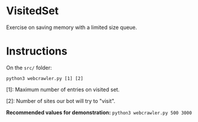 # VisitedSet
Exercise on saving memory with a limited size queue.

# Instructions

On the ```src/``` folder:

```python3 webcrawler.py [1] [2]```

[1]: Maximum number of entries on visited set.

[2]: Number of sites our bot will try to "visit".

**Recommended values for demonstration:** ```python3 webcrawler.py 500 3000```
